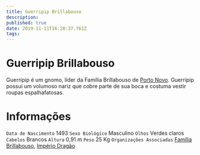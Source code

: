 ```yaml
---
title: Guerripip Brillabouso
description: 
published: true
date: 2019-11-11T16:28:37.761Z
tags: 
---
```


<!-- SUBTITLE: Visão geral sobre Guerripip Brillabouso -->

# Guerripip Brillabouso
Guerripip é um gnomo, líder da Família Brillabouso de [Porto Novo](http://localhost/lugares/plano-material/drafeon/sudeste-de-drafeon/porto-novo#porto-novo). Guerripip possui um volumoso nariz que cobre parte de sua boca e costuma vestir roupas espalhafatosas.

# Informações
`Data de Nascimento` 1493 
`Sexo Biológico` Masculino
`Olhos` Verdes claros
`Cabelos` Brancos
`Altura` 0,91 m
`Peso` 25 Kg
`Organizações Associadas` [Família Brillabouso](http://localhost/faccoes/faccoes-familiares/familia-brillabouso#familia-brillabouso), [Império Dragão](http://localhost/faccoes/nacoes/imperio-dragao#imperio-dragao)
